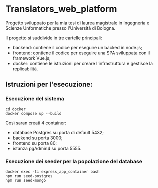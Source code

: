 # Translators_web_platform

Progetto sviluppato per la mia tesi di laurea magistrale in Ingegneria e Scienze Unformatiche presso l'Università di Bologna.

Il progetto si suddivide in tre cartelle principali:
- backend: contiene il codice per eseguire un backed in node.js;
- frontend: contiene il codice per eseguire una SPA sviluppata con il framework Vue.js;
- docker: contiene le istruzioni per creare l'infrastruttura e gestisce la replicabilità.

## Istruzioni per l'esecuzione:

### Esecuzione del sistema
```
cd docker
docker compose up --build
```
Così saran creati 4 container:
- database Postgres su porta di default 5432;
- backend su porta 3000;
- frontend su porta 80;
- istanza pgAdmin4 su porta 5555.

### Esecuzione dei seeder per la popolazione del database
```
docker exec -ti express_app_container bash
npm run seed-postgres
npm run seed-mongo
```
